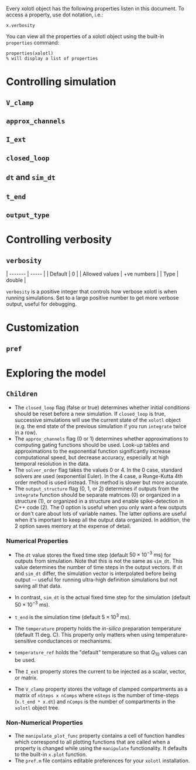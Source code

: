 Every xolotl object has the following properties listen in this document. To access a property, use dot notation, i.e.:

```
x.verbosity
```

You can view all the properties of a xolotl object using the built-in `properties` command:

```
properties(xolotl)
% will display a list of properties
```

# Controlling simulation 

## `V_clamp`

## `approx_channels`

## `I_ext`

## `closed_loop`

## `dt` and `sim_dt`

## `t_end`

## `output_type`

# Controlling verbosity

## `verbosity`

| ------- | ----- |
| Default | 0 |
| Allowed values | +ve numbers |
| Type | double | 

`verbosity` is a positive integer that controls how verbose xolotl is when running simulations. Set to a large positive number to get more verbose output, useful for debugging. 

# Customization 

## `pref`

# Exploring the model

## `Children`





* The `closed_loop` flag (false or true) determines whether initial conditions should be reset before a new simulation. If `closed_loop` is true, successive simulations will use the current state of the `xolotl` object (e.g. the end state of the previous simulation if you run `integrate` twice in a row).
* The `approx_channels` flag (0 or 1) determines whether approximations to computing gating functions should be used. Look-up tables and approximations to the exponential function significantly increase computational speed, but decrease accuracy, especially at high temporal resolution in the data.
* The `solver_order` flag takes the values 0 or 4. In the 0 case, standard solvers are used (exponential Euler). In the 4 case, a Runge-Kutta 4th order method is used instead. This method is slower but more accurate.
* The `output_structure` flag (0, 1, or 2) determines if outputs from the `integrate` function should be separate matrices (0) or organized in a structure (1), or organized in a structure and enable spike-detection in C++ code (2). The 0 option is useful when you only want a few outputs or don't care about lots of variable names. The latter options are useful when it's important to keep all the output data organized. In addition, the 2 option saves memory at the expense of detail.

### Numerical Properties

* The `dt` value stores the fixed time step (default $50 \times 10^{-3}~\mathrm{ms}$) for outputs from simulation. Note that this is not the same as `sim_dt`. This value determines the number of time steps in the output vectors. If `dt` and `sim_dt` differ, the simulation vector is interpolated before being output -- useful for running ultra-high definition simulations but not saving all that data.
* In contrast, `sim_dt` is the actual fixed time step for the simulation (default $50 \times 10^{-3}~\mathrm{ms}$).
* `t_end` is the simulation time (default $5 \times 10^{3}~\mathrm{ms}$).

* The `temperature` property holds the *in-silico* preparation temperature (default 11 deg. C). This property only matters when using temperature-sensitive conductances or mechanisms.
* `temperature_ref` holds the "default" temperature so that $Q_{10}$ values can be used.
* The `I_ext` property stores the current to be injected as a scalar, vector, or matrix.
* The `V_clamp` property stores the voltage of clamped compartments as a matrix of `nSteps x nComps` where `nSteps` is the number of time-steps (`x.t_end * x.dt`) and `nComps` is the number of compartments in the `xolotl` object tree.

### Non-Numerical Properties
* The `manipulate_plot_func` property contains a cell of function handles which correspond to all plotting functions that are called when a property is changed while using the `manipulate` functionality. It defaults to the built-in `x.plot` function.
* The `pref.m` file contains editable preferences for your `xolotl` installation.
